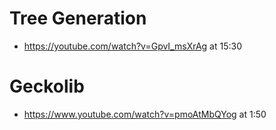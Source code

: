 # Tree Generation
 - https://youtube.com/watch?v=GpvI_msXrAg at 15:30

# Geckolib
 - https://www.youtube.com/watch?v=pmoAtMbQYog at 1:50
